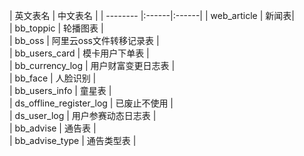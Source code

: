 | 英文表名        |    中文表名  |
| -------- |:------|:------|
| web_article |   新闻表|  
| bb_toppic | 轮播图表  |  
| bb_oss | 阿里云oss文件转移记录表  |  
| bb_users_card | 模卡用户下单表  |  
| bb_currency_log | 用户财富变更日志表  |  
| bb_face |  人脸识别 |  
| bb_users_info |  童星表 |  
| ds_offline_register_log |  已废止不使用 |  
| ds_user_log |  用户参赛动态日志表 |  
| bb_advise |  通告表 |  
| bb_advise_type |  通告类型表 |  

